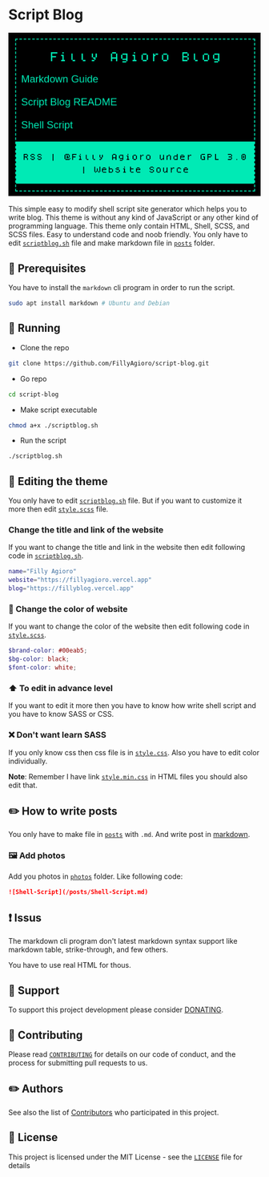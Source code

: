 # Script Blog

![Screenshort](photos/screenshort.png)

This simple easy to modify shell script site generator which helps you to write blog. This theme is without any kind of JavaScript or any other kind of programming language. This theme only contain HTML, Shell, SCSS, and SCSS files. Easy to understand code and noob friendly. You only have to edit [`scriptblog.sh`](/scriptblog.sh) file and make markdown file in [`posts`](/posts) folder.

## 📕 Prerequisites

You have to install the `markdown` cli program in order to run the script.

```bash
sudo apt install markdown # Ubuntu and Debian
```

## 🔨 Running

- Clone the repo

```bash
git clone https://github.com/FillyAgioro/script-blog.git
```

- Go repo

```bash
cd script-blog
```

- Make script executable

```bash
chmod a+x ./scriptblog.sh
```

- Run the script

```bash
./scriptblog.sh
```

## 📁 Editing the theme

You only have to edit [`scriptblog.sh`](/scriptblog.sh) file. But if you want to customize it more then edit [`style.scss`](style.scss) file.

### Change the title and link of the website

If you want to change the title and link in the website then edit following code in [`scriptblog.sh`](/scriptblog.sh).

```bash
name="Filly Agioro"
website="https://fillyagioro.vercel.app"
blog="https://fillyblog.vercel.app"
```

### 💄 Change the color of website

If you want to change the color of the website then edit following code in [`style.scss`](/style.scss).

```scss
$brand-color: #00eab5;
$bg-color: black;
$font-color: white;
```

### ⬆️ To edit in advance level

If you want to edit it more then you have to know how write shell script and you have to know SASS or CSS.

### ❌ Don't want learn SASS

If you only know css then css file is in [`style.css`](dist/style.css). Also you have to edit color individually.

**Note**: Remember I have link [`style.min.css`](dist/style.min.css) in HTML files you should also edit that. 

## ✏️ How to write posts

You only have to make file in [`posts`](posts) with `.md`. And write post in [markdown](https://www.markdownguide.org/).

### 🖼️ Add photos

Add you photos in [`photos`](photos) folder. Like following code:

```md
![Shell-Script](/posts/Shell-Script.md)
```

## ❗ Issus

The markdown cli program don't latest markdown syntax support like markdown table, strike-through, and few others.

You have to use real HTML for thous.

## 🚸 Support

To support this project development please consider [DONATING](https://fillyagioro.vercel.app/#support).

## 👥 Contributing

Please read [`CONTRIBUTING`](https://github.com/FillyAgioro/.github/blob/main/CONTRIBUTING.md) for details on our code of conduct, and the process for submitting pull requests to us.

## ✏️ Authors

See also the list of [Contributors](https://github.com/FillyAgioro/template/graphs/contributors) who participated in this project.

## 📄️ License

This project is licensed under the MIT License - see the [`LICENSE`](/LICENSE.txt) file for details
